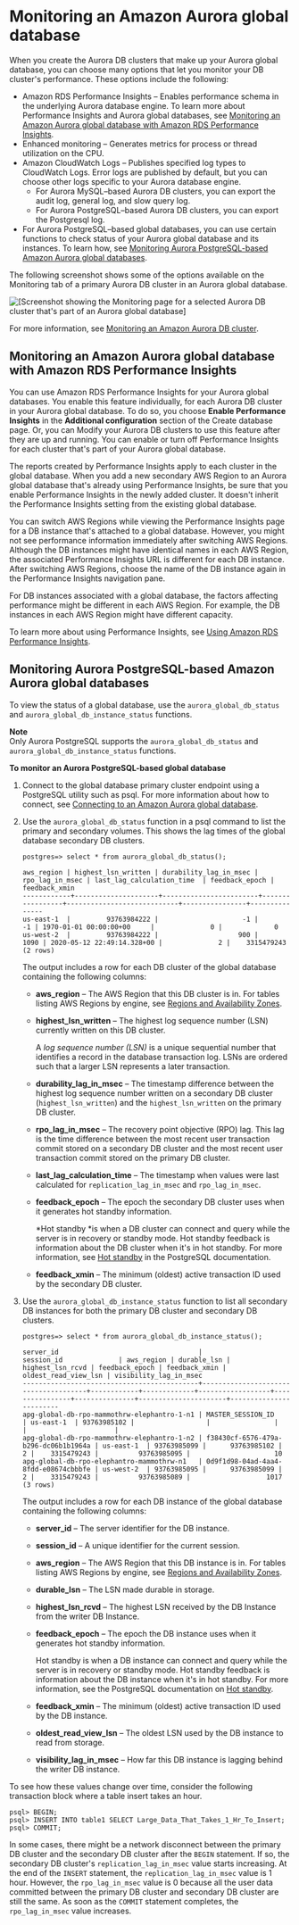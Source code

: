 # Monitoring an Amazon Aurora global database<a name="aurora-global-database-monitoring"></a>

When you create the Aurora DB clusters that make up your Aurora global database, you can choose many options that let you monitor your DB cluster's performance\. These options include the following:
+ Amazon RDS Performance Insights – Enables performance schema in the underlying Aurora database engine\. To learn more about Performance Insights and Aurora global databases, see [Monitoring an Amazon Aurora global database with Amazon RDS Performance Insights](#aurora-global-database-pi)\. 
+ Enhanced monitoring – Generates metrics for process or thread utilization on the CPU\.
+ Amazon CloudWatch Logs – Publishes specified log types to CloudWatch Logs\. Error logs are published by default, but you can choose other logs specific to your Aurora database engine\.
  + For Aurora MySQL–based Aurora DB clusters, you can export the audit log, general log, and slow query log\.
  + For Aurora PostgreSQL–based Aurora DB clusters, you can export the Postgresql log\.
+ For Aurora PostgreSQL–based global databases, you can use certain functions to check status of your Aurora global database and its instances\. To learn how, see [Monitoring Aurora PostgreSQL\-based Amazon Aurora global databases](#aurora-global-database-monitoring.postgres)\. 

The following screenshot shows some of the options available on the Monitoring tab of a primary Aurora DB cluster in an Aurora global database\.

![\[Screenshot showing the Monitoring page for a selected Aurora DB cluster that's part of an Aurora global database\]](http://docs.aws.amazon.com/AmazonRDS/latest/AuroraUserGuide/images/aurora-global-db-monitoring-options.png)

For more information, see [Monitoring an Amazon Aurora DB cluster](MonitoringAurora.md)\.

## Monitoring an Amazon Aurora global database with Amazon RDS Performance Insights<a name="aurora-global-database-pi"></a>

You can use Amazon RDS Performance Insights for your Aurora global databases\. You enable this feature individually, for each Aurora DB cluster in your Aurora global database\. To do so, you choose **Enable Performance Insights** in the **Additional configuration** section of the Create database page\. Or, you can Modify your Aurora DB clusters to use this feature after they are up and running\. You can enable or turn off Performance Insights for each cluster that's part of your Aurora global database\. 

The reports created by Performance Insights apply to each cluster in the global database\. When you add a new secondary AWS Region to an Aurora global database that's already using Performance Insights, be sure that you enable Performance Insights in the newly added cluster\. It doesn't inherit the Performance Insights setting from the existing global database\. 

You can switch AWS Regions while viewing the Performance Insights page for a DB instance that's attached to a global database\. However, you might not see performance information immediately after switching AWS Regions\. Although the DB instances might have identical names in each AWS Region, the associated Performance Insights URL is different for each DB instance\. After switching AWS Regions, choose the name of the DB instance again in the Performance Insights navigation pane\. 

For DB instances associated with a global database, the factors affecting performance might be different in each AWS Region\. For example, the DB instances in each AWS Region might have different capacity\.

To learn more about using Performance Insights, see [Using Amazon RDS Performance Insights](USER_PerfInsights.md)\. 

## Monitoring Aurora PostgreSQL\-based Amazon Aurora global databases<a name="aurora-global-database-monitoring.postgres"></a>

To view the status of a global database, use the `aurora_global_db_status` and `aurora_global_db_instance_status` functions\. 

**Note**  
Only Aurora PostgreSQL supports the `aurora_global_db_status` and `aurora_global_db_instance_status` functions\.

**To monitor an Aurora PostgreSQL\-based global database**

1. Connect to the global database primary cluster endpoint using a PostgreSQL utility such as psql\. For more information about how to connect, see [Connecting to an Amazon Aurora global database](aurora-global-database-connecting.md)\.

1. Use the `aurora_global_db_status` function in a psql command to list the primary and secondary volumes\. This shows the lag times of the global database secondary DB clusters\.

   ```
   postgres=> select * from aurora_global_db_status();
   ```

   ```
   aws_region | highest_lsn_written | durability_lag_in_msec | rpo_lag_in_msec | last_lag_calculation_time  | feedback_epoch | feedback_xmin
   ------------+---------------------+------------------------+-----------------+----------------------------+----------------+---------------
   us-east-1  |         93763984222 |                     -1 |              -1 | 1970-01-01 00:00:00+00     |              0 |             0
   us-west-2  |         93763984222 |                    900 |            1090 | 2020-05-12 22:49:14.328+00 |              2 |    3315479243
   (2 rows)
   ```

   The output includes a row for each DB cluster of the global database containing the following columns:
   + **aws\_region** – The AWS Region that this DB cluster is in\. For tables listing AWS Regions by engine, see [ Regions and Availability Zones](https://docs.aws.amazon.com/AmazonRDS/latest/AuroraUserGuide/Concepts.RegionsAndAvailabilityZones.html#Aurora.Overview.Availability)\.
   + **highest\_lsn\_written** – The highest log sequence number \(LSN\) currently written on this DB cluster\. 

     A *log sequence number \(LSN\)* is a unique sequential number that identifies a record in the database transaction log\. LSNs are ordered such that a larger LSN represents a later transaction\.
   + **durability\_lag\_in\_msec** – The timestamp difference between the highest log sequence number written on a secondary DB cluster \(`highest_lsn_written`\) and the `highest_lsn_written` on the primary DB cluster\.
   + **rpo\_lag\_in\_msec** – The recovery point objective \(RPO\) lag\. This lag is the time difference between the most recent user transaction commit stored on a secondary DB cluster and the most recent user transaction commit stored on the primary DB cluster\.
   + **last\_lag\_calculation\_time** – The timestamp when values were last calculated for `replication_lag_in_msec` and `rpo_lag_in_msec`\.
   + **feedback\_epoch** – The epoch the secondary DB cluster uses when it generates hot standby information\.

     *Hot standby *is when a DB cluster can connect and query while the server is in recovery or standby mode\. Hot standby feedback is information about the DB cluster when it's in hot standby\. For more information, see [Hot standby](https://www.postgresql.org/docs/current/hot-standby.html) in the PostgreSQL documentation\.
   + **feedback\_xmin** – The minimum \(oldest\) active transaction ID used by the secondary DB cluster\.

1. Use the `aurora_global_db_instance_status` function to list all secondary DB instances for both the primary DB cluster and secondary DB clusters\.

   ```
   postgres=> select * from aurora_global_db_instance_status();
   ```

   ```
   server_id                                   |              session_id              | aws_region | durable_lsn | highest_lsn_rcvd | feedback_epoch | feedback_xmin | oldest_read_view_lsn | visibility_lag_in_msec
   --------------------------------------------+--------------------------------------+------------+-------------+------------------+----------------+---------------+----------------------+------------------------
   apg-global-db-rpo-mammothrw-elephantro-1-n1 | MASTER_SESSION_ID                    | us-east-1  | 93763985102 |                  |                |               |                      |
   apg-global-db-rpo-mammothrw-elephantro-1-n2 | f38430cf-6576-479a-b296-dc06b1b1964a | us-east-1  | 93763985099 |      93763985102 |              2 |    3315479243 |          93763985095 |                     10
   apg-global-db-rpo-elephantro-mammothrw-n1   | 0d9f1d98-04ad-4aa4-8fdd-e08674cbbbfe | us-west-2  | 93763985095 |      93763985099 |              2 |    3315479243 |          93763985089 |                   1017
   (3 rows)
   ```

   The output includes a row for each DB instance of the global database containing the following columns:
   + **server\_id** – The server identifier for the DB instance\.
   + **session\_id** – A unique identifier for the current session\.
   + **aws\_region** – The AWS Region that this DB instance is in\. For tables listing AWS Regions by engine, see [ Regions and Availability Zones](https://docs.aws.amazon.com/AmazonRDS/latest/AuroraUserGuide/Concepts.RegionsAndAvailabilityZones.html#Aurora.Overview.Availability)\.
   + **durable\_lsn** – The LSN made durable in storage\.
   + **highest\_lsn\_rcvd** – The highest LSN received by the DB Instance from the writer DB Instance\.
   + **feedback\_epoch** – The epoch the DB instance uses when it generates hot standby information\.

     Hot standby is when a DB instance can connect and query while the server is in recovery or standby mode\. Hot standby feedback is information about the DB instance when it's in hot standby\. For more information, see the PostgreSQL documentation on [Hot standby](https://www.postgresql.org/docs/current/hot-standby.html)\.
   + **feedback\_xmin** – The minimum \(oldest\) active transaction ID used by the DB instance\.
   + **oldest\_read\_view\_lsn** – The oldest LSN used by the DB instance to read from storage\.
   + **visibility\_lag\_in\_msec** – How far this DB instance is lagging behind the writer DB instance\.

To see how these values change over time, consider the following transaction block where a table insert takes an hour\.

```
psql> BEGIN;
psql> INSERT INTO table1 SELECT Large_Data_That_Takes_1_Hr_To_Insert;
psql> COMMIT;
```

In some cases, there might be a network disconnect between the primary DB cluster and the secondary DB cluster after the `BEGIN` statement\. If so, the secondary DB cluster's `replication_lag_in_msec` value starts increasing\. At the end of the `INSERT` statement, the `replication_lag_in_msec` value is 1 hour\. However, the `rpo_lag_in_msec` value is 0 because all the user data committed between the primary DB cluster and secondary DB cluster are still the same\. As soon as the `COMMIT` statement completes, the `rpo_lag_in_msec` value increases\. 